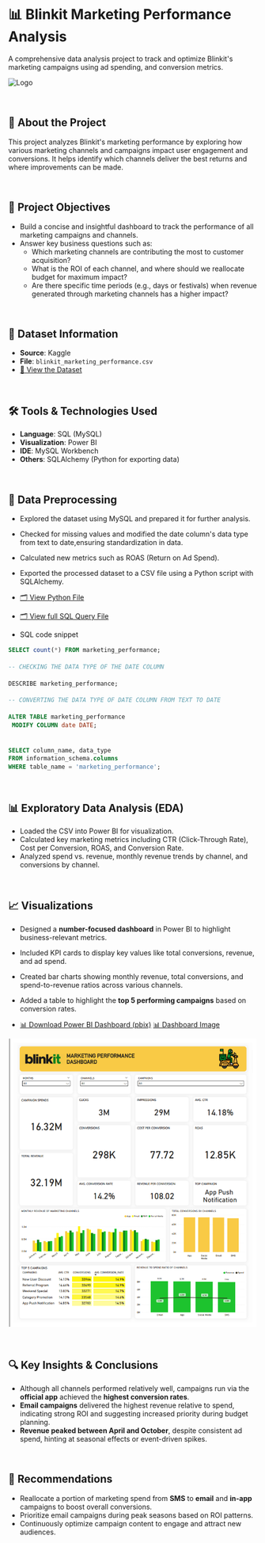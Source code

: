 # 📊 Blinkit Marketing Performance Analysis 

A comprehensive data analysis project to track and optimize Blinkit's marketing campaigns using ad spending, and conversion metrics.

![Logo](https://upload.wikimedia.org/wikipedia/commons/thumb/2/2f/Blinkit-yellow-app-icon.svg/250px-Blinkit-yellow-app-icon.svg.png)

<br>

## 🧠 About the Project

This project analyzes Blinkit's marketing performance by exploring how various marketing channels and campaigns impact user engagement and conversions. It helps identify which channels deliver the best returns and where improvements can be made.

<br>

## 🎯 Project Objectives

- Build a concise and insightful dashboard to track the performance of all marketing campaigns and channels.
- Answer key business questions such as:
  - Which marketing channels are contributing the most to customer acquisition?
  - What is the ROI of each channel, and where should we reallocate budget for maximum impact?
  - Are there specific time periods (e.g., days or festivals) when revenue generated through marketing channels has a higher impact?


<br>

## 📁 Dataset Information

- **Source**: Kaggle
- **File**: `blinkit_marketing_performance.csv`
- [📄 View the Dataset](Blinkit_Marketing_Performance.csv)


<br>

## 🛠️ Tools & Technologies Used

- **Language**: SQL (MySQL)
- **Visualization**: Power BI
- **IDE**: MySQL Workbench
- **Others**: SQLAlchemy (Python for exporting data)


<br>

## 🧹 Data Preprocessing

- Explored the dataset using MySQL and prepared it for further analysis.
- Checked for missing values and modified the date column's data type from text to date,ensuring standardization in data.
- Calculated new metrics such as ROAS (Return on Ad Spend).
- Exported the processed dataset to a CSV file using a Python script with SQLAlchemy.
  
- [🗂️ View Python File](query_to_csv.py)

- [🗂️ View full SQL Query File](BLINKIT_MARKETING_PERFORMANCE_SQL.sql)
  
- SQL code snippet
```sql
SELECT count(*) FROM marketing_performance;

-- CHECKING THE DATA TYPE OF THE DATE COLUMN

DESCRIBE marketing_performance;

-- CONVERTING THE DATA TYPE OF DATE COLUMN FROM TEXT TO DATE

ALTER TABLE marketing_performance
 MODIFY COLUMN date DATE;


SELECT column_name, data_type
FROM information_schema.columns
WHERE table_name = 'marketing_performance';
```


<br>

## 📊 Exploratory Data Analysis (EDA)

- Loaded the CSV into Power BI for visualization.
- Calculated key marketing metrics including CTR (Click-Through Rate), Cost per Conversion, ROAS, and Conversion Rate.
- Analyzed spend vs. revenue, monthly revenue trends by channel, and conversions by channel.


<br>


## 📈 Visualizations

- Designed a **number-focused dashboard** in Power BI to highlight business-relevant metrics.
- Included KPI cards to display key values like total conversions, revenue, and ad spend.
- Created bar charts showing monthly revenue, total conversions, and spend-to-revenue ratios across various channels.
- Added a table to highlight the **top 5 performing campaigns** based on conversion rates.

- [📊 Download Power BI Dashboard (pbix)](Blinkit_Marketing_Dashboard.pbix)     [📊 Dashboard Image](Dashboard_Image.png)

<p align="center">
  <img src="Dashboard_Image.png" alt="Power BI Dashboard" width="500">
</p>


<br>

## 🔍 Key Insights & Conclusions

- Although all channels performed relatively well, campaigns run via the **official app** achieved the **highest conversion rates**.
- **Email campaigns** delivered the highest revenue relative to spend, indicating strong ROI and suggesting increased priority during budget planning.
- **Revenue peaked between April and October**, despite consistent ad spend, hinting at seasonal effects or event-driven spikes.


<br>

## 📝 Recommendations

- Reallocate a portion of marketing spend from **SMS** to **email** and **in-app** campaigns to boost overall conversions.
- Prioritize email campaigns during peak seasons based on ROI patterns.
- Continuously optimize campaign content to engage and attract new audiences.


